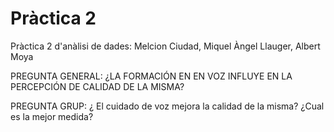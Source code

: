 # Pràctica 2
Pràctica 2 d'anàlisi de dades: Melcion Ciudad, Miquel Àngel Llauger, Albert Moya

PREGUNTA GENERAL: ¿LA FORMACIÓN EN EN VOZ INFLUYE EN LA PERCEPCIÓN DE CALIDAD DE LA MISMA?

PREGUNTA GRUP: ¿ El cuidado de voz mejora la calidad de la misma? ¿Cual es la mejor medida?